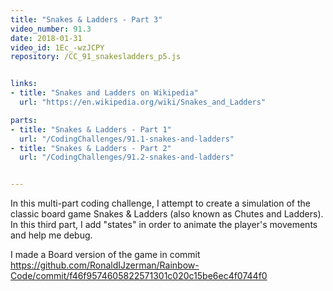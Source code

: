 ```yaml
---
title: "Snakes & Ladders - Part 3"
video_number: 91.3
date: 2018-01-31
video_id: 1Ec_-wzJCPY
repository: /CC_91_snakesladders_p5.js


links:
- title: "Snakes and Ladders on Wikipedia"
  url: "https://en.wikipedia.org/wiki/Snakes_and_Ladders"

parts:
- title: "Snakes & Ladders - Part 1"
  url: "/CodingChallenges/91.1-snakes-and-ladders"
- title: "Snakes & Ladders - Part 2"
  url: "/CodingChallenges/91.2-snakes-and-ladders"


---
```


In this multi-part coding challenge, I attempt to create a simulation of the classic board game Snakes & Ladders (also known as Chutes and Ladders). In this third part, I add "states" in order to animate the player's movements and help me debug. 

I made a Board version of the game in commit https://github.com/RonaldIJzerman/Rainbow-Code/commit/f46f9574605822571301c020c15be6ec4f0744f0

